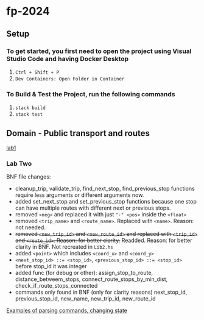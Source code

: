 # fp-2024

## Setup

### To get started, you first need to open the project using Visual Studio Code and having Docker Desktop
1. `Ctrl + Shift + P`
2. `Dev Containers: Open Folder in Container`

### To Build & Test the Project, run the following commands
1. `stack build`
2. `stack test`

## Domain - Public transport and routes

[lab1](lab1.md)


### Lab Two

BNF file changes:
*  cleanup_trip, validate_trip, find_next_stop, find_previous_stop functions require less arguments or different arguments now.
*  added set_next_stop and set_previous_stop functions because one stop can have multiple routes with different next or previous stops.
* removed `<neg>` and replaced it with just `"-" <pos>` inside the `<float>` 
* removed `<trip_name>` and `<route_name>`. Replaced with `<name>`. Reason: not needed.
* ~~removed `<new_trip_id>` and `<new_route_id>` and replaced with `<trip_id>` and `<route_id>`. Reason: for better clarity.~~ Readded. Reason: for better clarity in BNF. Not recreated in `Lib2.hs`
* added `<point>` which includes `<coord_x>` and `<coord_y>`
* `<next_stop_id> ::= <stop_id>`, `<previous_stop_id> ::= <stop_id>` before stop_id it was integer
* added func (for debug or other): assign_stop_to_route, distance_betweem_stops, connect_route_stops_by_min_dist, check_if_route_stops_connected
* commands only found in BNF (only for clarity reasons) next_stop_id, previous_stop_id, new_name, new_trip_id, new_route_id

[Examples of parsing commands, changing state](src/Lib2/lab2_example.txt)